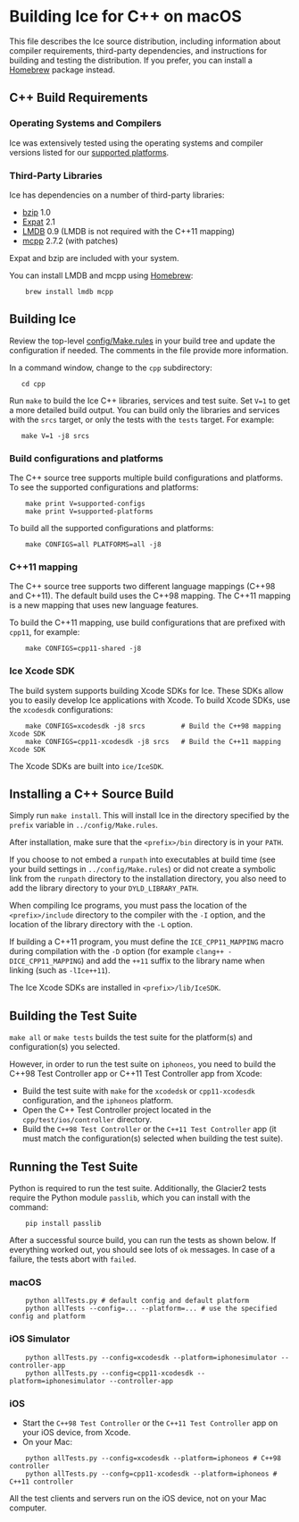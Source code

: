 # Building Ice for C++ on macOS

This file describes the Ice source distribution, including information about
compiler requirements, third-party dependencies, and instructions for building
and testing the distribution. If you prefer, you can install a [Homebrew][1]
package instead.

## C++ Build Requirements

### Operating Systems and Compilers

Ice was extensively tested using the operating systems and compiler versions
listed for our [supported platforms][2].

### Third-Party Libraries

Ice has dependencies on a number of third-party libraries:

 - [bzip][3] 1.0
 - [Expat][4] 2.1
 - [LMDB][5] 0.9 (LMDB is not required with the C++11 mapping)
 - [mcpp][6] 2.7.2 (with patches)

Expat and bzip are included with your system.

You can install LMDB and mcpp using [Homebrew][7]:
```
    brew install lmdb mcpp
```
## Building Ice

Review the top-level [config/Make.rules](../config/Make.rules) in your build
tree and update the configuration if needed. The comments in the file provide
more information.

In a command window, change to the `cpp` subdirectory:
```
   cd cpp
```
Run `make` to build the Ice C++ libraries, services and test suite. Set `V=1` to
get a more detailed build output. You can build only the libraries and services
with the `srcs` target, or only the tests with the `tests` target. For example:
```
   make V=1 -j8 srcs
```

### Build configurations and platforms

The C++ source tree supports multiple build configurations and platforms. To
see the supported configurations and platforms:
```
    make print V=supported-configs
    make print V=supported-platforms
```
To build all the supported configurations and platforms:
```
    make CONFIGS=all PLATFORMS=all -j8
```

### C++11 mapping

The C++ source tree supports two different language mappings (C++98 and C++11).
The default build uses the C++98 mapping. The C++11 mapping is a new mapping
that uses new language features.

To build the C++11 mapping, use build configurations that are prefixed with
`cpp11`, for example:
```
    make CONFIGS=cpp11-shared -j8
```
### Ice Xcode SDK

The build system supports building Xcode SDKs for Ice. These SDKs allow you to
easily develop Ice applications with Xcode. To build Xcode SDKs, use the
`xcodesdk` configurations:
```
    make CONFIGS=xcodesdk -j8 srcs         # Build the C++98 mapping Xcode SDK
    make CONFIGS=cpp11-xcodesdk -j8 srcs   # Build the C++11 mapping Xcode SDK
```
The Xcode SDKs are built into `ice/IceSDK`.

## Installing a C++ Source Build

Simply run `make install`. This will install Ice in the directory specified by
the `prefix` variable in `../config/Make.rules`.

After installation, make sure that the `<prefix>/bin` directory is in your
`PATH`.

If you choose to not embed a `runpath` into executables at build time (see your
build settings in `../config/Make.rules`) or did not create a symbolic link from
the `runpath` directory to the installation directory, you also need to add the
library directory to your `DYLD_LIBRARY_PATH`.

When compiling Ice programs, you must pass the location of the
`<prefix>/include` directory to the compiler with the `-I` option, and the
location of the library directory with the `-L` option.

If building a C++11 program, you must define the `ICE_CPP11_MAPPING` macro
during compilation with the `-D` option (for example `clang++
-DICE_CPP11_MAPPING`) and add the `++11` suffix to the library name when linking
(such as `-lIce++11`).

The Ice Xcode SDKs are installed in `<prefix>/lib/IceSDK`.

## Building the Test Suite

`make all` or `make tests` builds the test suite for the platform(s) and
configuration(s) you selected.

However, in order to run the test suite on `iphoneos`, you need to build the
C++98 Test Controller app or C++11 Test Controller app from Xcode:
 - Build the test suite with `make` for the `xcodedsk` or `cpp11-xcodesdk`
 configuration, and the `iphoneos` platform.
 - Open the C++ Test Controller project located in the
 `cpp/test/ios/controller` directory.
 - Build the `C++98 Test Controller` or the `C++11 Test Controller` app (it must
 match the configuration(s) selected when building the test suite).

## Running the Test Suite

Python is required to run the test suite. Additionally, the Glacier2 tests
require the Python module `passlib`, which you can install with the command:
```
    pip install passlib
```
After a successful source build, you can run the tests as shown below. If
everything worked out, you should see lots of `ok` messages. In case of a
failure, the tests abort with `failed`.

### macOS
```
    python allTests.py # default config and default platform
    python allTests --config=... --platform=... # use the specified config and platform
```
### iOS Simulator
```
    python allTests.py --config=xcodesdk --platform=iphonesimulator --controller-app
    python allTests.py --config=cpp11-xcodesdk --platform=iphonesimulator --controller-app
```
### iOS
 - Start the `C++98 Test Controller` or the `C++11 Test Controller` app on your
 iOS device, from Xcode.
 - On your Mac:
```
    python allTests.py --config=xcodesdk --platform=iphoneos # C++98 controller
    python allTests.py --confg=cpp11-xcodesdk --platform=iphoneos # C++11 controller
```
 All the test clients and servers run on the iOS device, not on your Mac
 computer.

[1]: https://doc.zeroc.com/display/Rel/Using+the+macOS+Binary+Distribution+for+Ice+3.7.0
[2]: https://doc.zeroc.com/display/Rel/Supported+Platforms+for+Ice+3.7.0
[3]: http://bzip.org
[4]: https://libexpat.github.io
[5]: https://symas.com/lightning-memory-mapped-database/
[6]: https://github.com/zeroc-ice/mcpp
[7]: https://brew.sh
